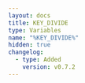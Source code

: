 ```yaml
---
layout: docs
title: KEY_DIVIDE
type: Variables
name: "%KEY_DIVIDE%"
hidden: true
changelog:
  - type: Added
    version: v0.7.2
---
```

